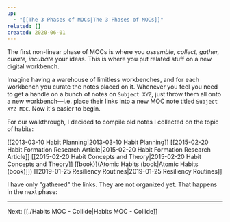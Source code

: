 ```yaml
---
up:
  - "[[The 3 Phases of MOCs|The 3 Phases of MOCs]]"
related: []
created: 2020-06-01
---
```

The first non-linear phase of MOCs is where you *assemble, collect, gather, curate, incubate* your ideas. This is where you put related stuff on a new digital workbench.

Imagine having a warehouse of limitless workbenches, and for each workbench you curate the notes placed on it. Whenever you feel you need to get a handle on a bunch of notes on `Subject XYZ`,  just throw them all onto a new workbench—i.e. place their links into a new MOC note titled `Subject XYZ MOC`. Now it's easier to begin.

For our walkthrough, I decided to compile old notes I collected on the topic of habits:

[[2013-03-10 Habit Planning|2013-03-10 Habit Planning]]
[[2015-02-20 Habit Formation Research Article|2015-02-20 Habit Formation Research Article]]
[[2015-02-20 Habit Concepts and Theory|2015-02-20 Habit Concepts and Theory]]
[[book)](Atomic Habits (book|Atomic Habits (book)]])
[[2019-01-25 Resiliency Routines|2019-01-25 Resiliency Routines]]

I have only "gathered" the links. They are not organized yet. That happens in the next phase:

---
Next: [[./Habits MOC - Collide|Habits MOC - Collide]]



















































